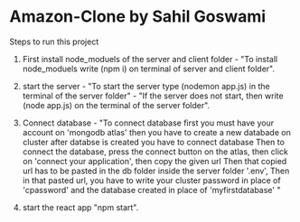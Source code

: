 # Amazon-Clone by Sahil Goswami

Steps to run this project

1. First install node_moduels of the server and client folder - "To install node_moduels write (npm i) on terminal of server and client folder".

2. start the server - "To start the server type (nodemon app.js) in the terminal of the server folder" - "If the server does not start, then write (node app.js) on the terminal of the server folder".

3. Connect database - "To connect database first you must have your account on 'mongodb atlas' then you have to create a new databade on cluster after databse is created you have to connect database Then to connect the database, press the connect button on the atlas, then click on 'connect your application', then copy the given url Then that copied url has to be pasted in the db folder inside the server folder '.env', Then in that pasted url, you have to write your cluster password in place of 'cpassword' and the database created in place of 'myfirstdatabase' "

4. start the react app "npm start".
